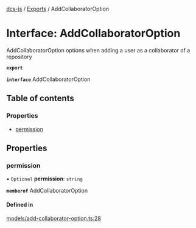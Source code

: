 [dcs-js](../README.md) / [Exports](../modules.md) / AddCollaboratorOption

# Interface: AddCollaboratorOption

AddCollaboratorOption options when adding a user as a collaborator of a repository

**`export`**

**`interface`** AddCollaboratorOption

## Table of contents

### Properties

- [permission](AddCollaboratorOption.md#permission)

## Properties

### <a id="permission" name="permission"></a> permission

• `Optional` **permission**: `string`

**`memberof`** AddCollaboratorOption

#### Defined in

[models/add-collaborator-option.ts:28](https://github.com/unfoldingWord/dcs-js/blob/09d5a5e/models/add-collaborator-option.ts#L28)
